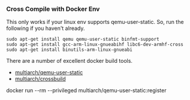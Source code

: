 ### Cross Compile with Docker Env

This only works if your linux env supports qemu-user-static. So, run the following if you haven't already.

```
sudo apt-get install qemu qemu-user-static binfmt-support 
sudo apt-get install gcc-arm-linux-gnueabihf libc6-dev-armhf-cross  
sudo apt-get install binutils-arm-linux-gnueabi
```

There are a number of excellent docker build tools.

* [multiarch/qemu-user-static](https://hub.docker.com/r/multiarch/qemu-user-static/)
* [multiarch/crossbuild](https://hub.docker.com/r/multiarch/crossbuild/)

docker run --rm --privileged multiarch/qemu-user-static:register
